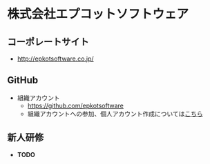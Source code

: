 # 株式会社エプコットソフトウェア

## コーポレートサイト

- <http://epkotsoftware.co.jp/>

## GitHub

- 組織アカウント
  - <https://github.com/epkotsoftware>
  - 組織アカウントへの参加、個人アカウント作成については[こちら](./github.md)

## 新人研修

- **TODO**

